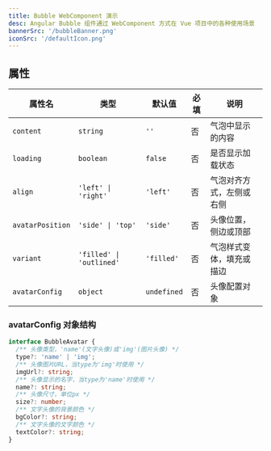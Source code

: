 ```yaml
---
title: Bubble WebComponent 演示
desc: Angular Bubble 组件通过 WebComponent 方式在 Vue 项目中的各种使用场景
bannerSrc: '/bubbleBanner.png'
iconSrc: '/defaultIcon.png'
---
```


## 属性

| 属性名 | 类型 | 默认值 | 必填 | 说明 |
|-------|------|-------|------|------|
| `content` | `string` | `''` | 否 | 气泡中显示的内容 |
| `loading` | `boolean` | `false` | 否 | 是否显示加载状态 |
| `align` | `'left' \| 'right'` | `'left'` | 否 | 气泡对齐方式，左侧或右侧 |
| `avatarPosition` | `'side' \| 'top'` | `'side'` | 否 | 头像位置，侧边或顶部 |
| `variant` | `'filled' \| 'outlined'` | `'filled'` | 否 | 气泡样式变体，填充或描边 |
| `avatarConfig` | `object` | `undefined` | 否 | 头像配置对象 |

### avatarConfig 对象结构

```ts
interface BubbleAvatar {
  /** 头像类型，'name'(文字头像)或'img'(图片头像) */
  type?: 'name' | 'img';
  /** 头像图片URL，当type为'img'时使用 */
  imgUrl?: string;
  /** 头像显示的名字，当type为'name'时使用 */
  name?: string;
  /** 头像尺寸，单位px */
  size?: number;
  /** 文字头像的背景颜色 */
  bgColor?: string;
  /** 文字头像的文字颜色 */
  textColor?: string;
}
```